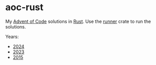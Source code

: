 # aoc-rust

My [Advent of Code](https://adventofcode.com/) solutions in [Rust](https://www.rust-lang.org/). Use the [runner](./crates/runner) crate to run the solutions.

Years:
- [2024](./crates/twenty-four)
- [2023](./crates/twenty-three)
- [2015](./crates/twenty-fifteen)
